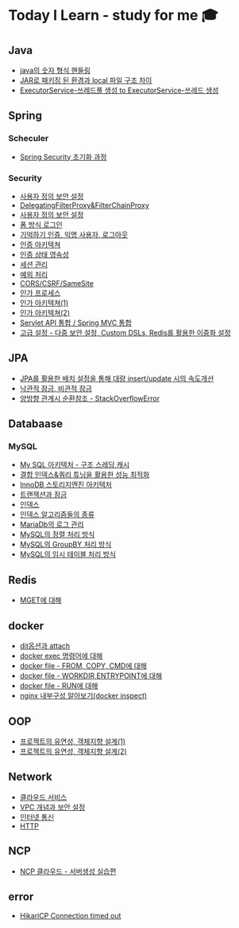 # Today I Learn - study for me 🎓

## Java
- [java의 숫자 형식 핸들링](https://github.com/sungwooIsGood/Today-I-Learn/blob/main/document/java/Java%20%EC%88%AB%EC%9E%90%20%ED%98%95%EC%8B%9D%20%ED%95%B8%EB%93%A4%EB%A7%81.md)
- [JAR로 패키징 된 환경과 local 파일 구조 차이]()
- [ExecutorService-쓰레드풀 생성 to ExecutorService-쓰레드 생성](https://github.com/sungwooIsGood/Today-I-Learn/blob/main/document/java/ExecutorService-%EC%93%B0%EB%A0%88%EB%93%9C%20%EC%83%9D%EC%84%B1.md)
## Spring

### Scheculer

- [Spring Security 초기화 과정](https://github.com/sungwooIsGood/Today-I-Learn/blob/main/document/spring/scheduler/spring-scheduler_%EB%B6%84%EC%84%9D.md)

### Security
- [사용자 정의 보안 설정](https://github.com/sungwooIsGood/Today-I-Learn/blob/main/document/spring-security/Spring%20Security%20%EC%B4%88%EA%B8%B0%ED%99%94%20%EA%B3%BC%EC%A0%95.md)
- [DelegatingFilterProxy&FilterChainProxy](https://github.com/sungwooIsGood/Today-I-Learn/blob/main/document/spring-security/DelegatingFilterProxy%26FilterChainProxy.md)
- [사용자 정의 보안 설정](https://github.com/sungwooIsGood/Today-I-Learn/blob/main/document/spring-security/%EC%82%AC%EC%9A%A9%EC%9E%90%20%EC%A0%95%EC%9D%98%20%EB%B3%B4%EC%95%88%20%EC%84%A4%EC%A0%95.md)
- [폼 방식 로그인](https://github.com/sungwooIsGood/Today-I-Learn/blob/main/document/spring-security/%ED%8F%BC%20%EB%B0%A9%EC%8B%9D%20%EB%A1%9C%EA%B7%B8%EC%9D%B8.md)
- [기억하기 인증, 익명 사용자, 로그아웃](https://github.com/sungwooIsGood/Today-I-Learn/blob/main/document/spring-security/%EA%B8%B0%EC%96%B5%ED%95%98%EA%B8%B0%20%EC%9D%B8%EC%A6%9D%20-%20rememberMe()%20%26%20%EC%9D%B5%EB%AA%85%20%EC%82%AC%EC%9A%A9%EC%9E%90%20-%20anonymous()%20%26%20%EB%A1%9C%EA%B7%B8%EC%95%84%EC%9B%83%20-%20logout().md)
- [인증 아키텍쳐](https://github.com/sungwooIsGood/Today-I-Learn/blob/main/document/spring-security/%EC%9D%B8%EC%A6%9D%20%EC%95%84%ED%82%A4%ED%85%8D%EC%B2%98.md)
- [인증 상태 영속성](https://github.com/sungwooIsGood/Today-I-Learn/blob/main/document/spring-security/%EC%9D%B8%EC%A6%9D%20%EC%83%81%ED%83%9C%20%EC%98%81%EC%86%8D%EC%84%B1.md)
- [세션 관리](https://github.com/sungwooIsGood/Today-I-Learn/blob/main/document/spring-security/%EC%84%B8%EC%85%98%20%EA%B4%80%EB%A6%AC%20-%20sessionManagement().md)
- [예외 처리](https://github.com/sungwooIsGood/Today-I-Learn/blob/main/document/spring-security/%EC%98%88%EC%99%B8%20%EC%B2%98%EB%A6%AC.md)
- [CORS/CSRF/SameSite](https://github.com/sungwooIsGood/Today-I-Learn/blob/main/document/spring-security/CORS_CSRF_SameSite.md)
- [인가 프로세스](https://github.com/sungwooIsGood/Today-I-Learn/blob/main/document/spring-security/%EC%9D%B8%EA%B0%80%20%ED%94%84%EB%A1%9C%EC%84%B8%EC%8A%A4.md)
- [인가 아키텍쳐(1)](https://github.com/sungwooIsGood/Today-I-Learn/blob/main/document/spring-security/%EC%9D%B8%EA%B0%80%20%EC%95%84%ED%82%A4%ED%85%8D%EC%B3%90(1).md)
- [인가 아키텍쳐(2)](https://github.com/sungwooIsGood/Today-I-Learn/blob/main/document/spring-security/%EC%9D%B8%EA%B0%80%20%EC%95%84%ED%82%A4%ED%85%8D%EC%B3%90(2).md)
- [Servlet API 통합 / Spring MVC 통합](https://github.com/sungwooIsGood/Today-I-Learn/blob/main/document/spring-security/Servlet%20API%20%ED%86%B5%ED%95%A9_Spring%20MVC%20%ED%86%B5%ED%95%A9.md)
- [고급 설정 - 다중 보안 설정, Custom DSLs, Redis를 활용한 이중화 설정](https://github.com/sungwooIsGood/Today-I-Learn/blob/main/document/spring-security/%EA%B3%A0%EA%B8%89%20%EC%84%A4%EC%A0%95%20-%20%EB%8B%A4%EC%A4%91%20%EB%B3%B4%EC%95%88%20%EC%84%A4%EC%A0%95,%20Custom%20DSLs,%20Redis%EB%A5%BC%20%ED%99%9C%EC%9A%A9%ED%95%9C%20%EC%9D%B4%EC%A4%91%ED%99%94%20%EC%84%A4%EC%A0%95.md)

## JPA
- [JPA를 활용한 배치 설정을 통해 대량 insert/update 시의 속도개선](https://github.com/sungwooIsGood/Today-I-Learn/blob/main/document/jpa/%EB%B0%B0%EC%B9%98%20%EC%84%A4%EC%A0%95%EC%9D%84%20%ED%86%B5%ED%95%B4%20%EB%8C%80%EB%9E%B5%20insert%2Cupdate%20%EC%8B%9C%EC%9D%98%20%EC%86%8D%EB%8F%84%EA%B0%9C%EC%84%A0.md)
- [낙관적 잠금, 비관적 잠금](https://github.com/sungwooIsGood/Today-I-Learn/blob/main/document/jpa/%EB%82%99%EA%B4%80%EC%A0%81%20%EC%9E%A0%EA%B8%88%2C%20%EB%B9%84%EA%B4%80%EC%A0%81%20%EC%9E%A0%EA%B8%88.md)
- [양방향 관계시 순환참조 - StackOverflowError](https://github.com/sungwooIsGood/Today-I-Learn/blob/main/document/jpa/%EC%96%91%EB%B0%A9%ED%96%A5%20%EA%B4%80%EA%B3%84%EC%8B%9C%20%EC%88%9C%ED%99%98%EC%B0%B8%EC%A1%B0_StackOverflowError.md)
## Databaase

### MySQL

- [My SQL 아키텍처 - 구조,스레딩,캐시](https://github.com/sungwooIsGood/Today-I-Learn/blob/main/document/database/mysql/My%20SQL%20%EC%95%84%ED%82%A4%ED%85%8D%EC%B2%98%20-%20%EA%B5%AC%EC%A1%B0%2C%EC%8A%A4%EB%A0%88%EB%94%A9%2C%EC%BA%90%EC%8B%9C.md)
- [결합 인덱스&쿼리 튜닝을 활용한 성능 최적화](https://github.com/sungwooIsGood/Today-I-Learn/blob/main/document/database/mysql/%EA%B2%B0%ED%95%A9%20%EC%9D%B8%EB%8D%B1%EC%8A%A4%26%EC%BF%BC%EB%A6%AC%20%ED%8A%9C%EB%8B%9D%EC%9D%84%20%ED%99%9C%EC%9A%A9%ED%95%9C%20%EC%84%B1%EB%8A%A5%20%EC%B5%9C%EC%A0%81%ED%99%94.md)
- [InnoDB 스토리지엔진 아키텍처](https://github.com/sungwooIsGood/Today-I-Learn/blob/main/document/database/mysql/InnoDB%20%20%EC%8A%A4%ED%86%A0%EB%A6%AC%EC%A7%80%20%EC%97%94%EC%A7%84%20%EC%95%84%ED%82%A4%ED%85%8D%EC%B2%98.md)
- [트랜잭션과 잠금](https://github.com/sungwooIsGood/Today-I-Learn/blob/main/document/database/mysql/%ED%8A%B8%EB%9E%9C%EC%9E%AD%EC%85%98%EA%B3%BC%20%EC%9E%A0%EA%B8%88.md)
- [인덱스](https://github.com/sungwooIsGood/Today-I-Learn/blob/main/document/database/mysql/%EC%9D%B8%EB%8D%B1%EC%8A%A4.md)
- [인덱스 알고리즘들의 종류](https://github.com/sungwooIsGood/Today-I-Learn/blob/main/document/database/mysql/%EC%9D%B8%EB%8D%B1%EC%8A%A4%20%EC%A2%85%EB%A5%98.md)
- [MariaDb의 로그 관리](https://github.com/sungwooIsGood/Today-I-Learn/blob/main/document/database/mysql/MariaDB%EC%9D%98%20%EB%A1%9C%EA%B7%B8%20%EA%B4%80%EB%A6%AC.md)
- [MySQL의 정렬 처리 방식](https://github.com/sungwooIsGood/Today-I-Learn/blob/main/document/database/mysql/MySQL%EC%9D%98%20%EC%A0%95%EB%A0%AC%20%EC%B2%98%EB%A6%AC%20%EB%B0%A9%EC%8B%9D.md)
- [MySQL의 GroupBY 처리 방식](https://github.com/sungwooIsGood/Today-I-Learn/blob/main/document/database/mysql/MySQL%20Group%20BY%20%EC%B2%98%EB%A6%AC%EB%B0%A9%EC%8B%9D.md)
- [MySQL의 임시 테이블 처리 방식](https://github.com/sungwooIsGood/Today-I-Learn/blob/main/document/database/mysql/MySQL%EC%9D%98%20%EC%9E%84%EC%8B%9C%20%ED%85%8C%EC%9D%B4%EB%B8%94%20%EC%B2%98%EB%A6%AC.md)

## Redis
- [MGET에 대해](https://github.com/sungwooIsGood/Today-I-Learn/blob/main/document/redis/MGET%EC%97%90%20%EB%8C%80%ED%95%B4.md)

## docker
- [dit옵션과 attach](https://github.com/sungwooIsGood/Today-I-Learn/blob/main/document/docker/docker%20dit%EC%98%B5%EC%85%98%EA%B3%BC%20attach.md)
- [docker exec 명령어에 대해](https://github.com/sungwooIsGood/Today-I-Learn/blob/main/document/docker/docker%20exec%20%EB%AA%85%EB%A0%B9%EC%96%B4.md)
- [docker file - FROM, COPY, CMD에 대해](https://github.com/sungwooIsGood/Today-I-Learn/blob/main/document/docker/docker%20file%20-%20FROM,%20COPY,%20CMD%EC%97%90%20%EB%8C%80%ED%95%B4.md)
- [docker file - WORKDIR,ENTRYPOINT에 대해](https://github.com/sungwooIsGood/Today-I-Learn/blob/main/document/docker/WORKDIR%2CENTRYPOINT.md)
- [docker file - RUN에 대해](https://github.com/sungwooIsGood/Today-I-Learn/blob/main/document/docker/docker%20file%20-%20RUN%EC%97%90%20%EB%8C%80%ED%95%B4.md)
- [nginx 내부구성 알아보기(docker inspect)](https://github.com/sungwooIsGood/Today-I-Learn/blob/main/document/docker/nginx%20%EB%82%B4%EB%B6%80%EA%B5%AC%EC%84%B1%20%EC%95%8C%EC%95%84%EB%B3%B4%EA%B8%B0(docker%20inspect).md)

## OOP
- [프로젝트의 유연성, 객체지향 설계(1)](https://github.com/sungwooIsGood/Today-I-Learn/blob/main/document/oop/%ED%94%84%EB%A1%9C%EC%A0%9D%ED%8A%B8%EC%9D%98%20%EC%9C%A0%EC%97%B0%EC%84%B1%2C%20%EA%B0%9D%EC%B2%B4%EC%A7%80%ED%96%A5%20%EC%84%A4%EA%B3%84(1).md)
- [프로젝트의 유연성, 객체지향 설계(2)](https://github.com/sungwooIsGood/Today-I-Learn/blob/main/document/oop/%ED%94%84%EB%A1%9C%EC%A0%9D%ED%8A%B8%EC%9D%98%20%EC%9C%A0%EC%97%B0%EC%84%B1,%20%EA%B0%9D%EC%B2%B4%EC%A7%80%ED%96%A5%20%EC%84%A4%EA%B3%84(2).md)

## Network
- [클라우드 서비스](https://github.com/sungwooIsGood/Today-I-Learn/blob/main/document/network/%ED%81%B4%EB%9D%BC%EC%9A%B0%EB%93%9C%20%EC%84%9C%EB%B9%84%EC%8A%A4.md)
- [VPC 개념과 보안 설정](https://github.com/sungwooIsGood/Today-I-Learn/blob/main/document/network/VPC%EA%B0%9C%EB%85%90%EA%B3%BC%20%EB%B3%B4%EC%95%88%20%EC%84%A4%EC%A0%95.md)
- [인터넷 통신](https://github.com/sungwooIsGood/Today-I-Learn/blob/main/document/network/%EC%9D%B8%ED%84%B0%EB%84%B7_%EB%84%A4%ED%8A%B8%EC%9B%8C%ED%81%AC.md)
- [HTTP](https://github.com/sungwooIsGood/Today-I-Learn/blob/main/document/network/HTTP.md)
## NCP
- [NCP 클라우드 - 서버생성 실습편](https://github.com/sungwooIsGood/Today-I-Learn/blob/main/document/ncp/ncp%20%ED%81%B4%EB%9D%BC%EC%9A%B0%EB%93%9C%20-%20%EC%84%9C%EB%B2%84%20%EC%83%9D%EC%84%B1%20%EC%8B%A4%EC%8A%B5.md)

## error
- [HikariCP Connection timed out](https://github.com/sungwooIsGood/Today-I-Learn/blob/main/document/error_record/HikariCP%20Connection%20timed%20out.md)
